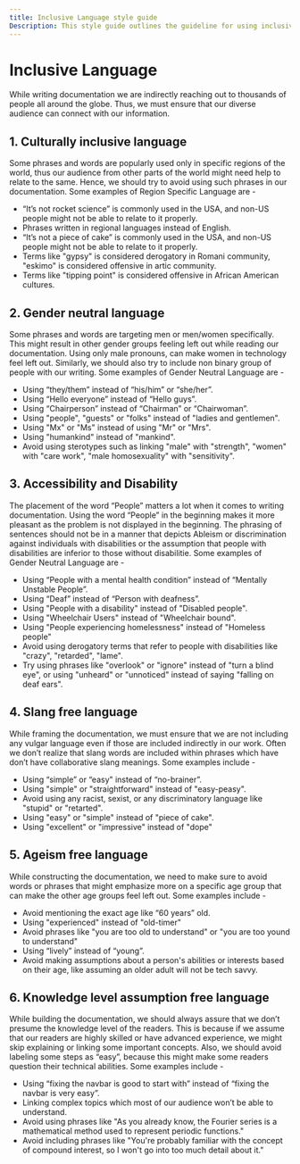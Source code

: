 ```yaml
---
title: Inclusive Language style guide
Description: This style guide outlines the guideline for using inclusive languages in documentation.
---
```


# Inclusive Language

While writing documentation we are indirectly reaching out to thousands of people all around the globe. 
Thus, we must ensure that our diverse audience can connect with our information. 

## 1. Culturally inclusive language

Some phrases and words are popularly used only in specific regions of the world, thus our audience from other parts 
of the world might need help to relate to the same. Hence, we should try to avoid using such phrases in our documentation. 
Some examples of Region Specific Language are -
- “It’s not rocket science” is commonly used in the USA, and non-US people might not be able to relate to it properly.
- Phrases written in regional languages instead of English.
- “It’s not a piece of cake” is commonly used in the USA, and non-US people might not be able to relate to it properly.
- Terms like "gypsy" is considered derogatory in Romani community, "eskimo" is considered offensive in artic community.
- Terms like "tipping point" is considered offensive in African American cultures.

## 2. Gender neutral language 

Some phrases and words are targeting men or men/women specifically. This might result in other gender groups feeling 
left out while reading our documentation. Using only male pronouns, can make women in technology feel left out. 
Similarly, we should also try to include non binary group of people with our writing.
Some examples of Gender Neutral Language are -
- Using “they/them” instead of “his/him” or “she/her”.
- Using “Hello everyone” instead of “Hello guys”.
- Using “Chairperson” instead of “Chairman” or “Chairwoman”.
- Using "people", "guests" or "folks" instead of "ladies and gentlemen".
- Using "Mx" or "Ms" instead of using "Mr" or "Mrs".
- Using "humankind" instead of "mankind".
- Avoid using sterotypes such as linking "male" with "strength", "women" with "care work", "male homosexuality" with "sensitivity".

## 3. Accessibility and Disability 

The placement of the word “People” matters a lot when it comes to writing documentation. 
Using the word “People” in the beginning makes it more pleasant as the problem is not displayed in the beginning.
The phrasing of sentences should not be in a manner that depicts Ableism or discrimination against individuals with disabilities or 
the assumption that people with disabilities are inferior to those without disabilitie.
Some examples of Gender Neutral Language are -
- Using “People with a mental health condition” instead of “Mentally Unstable People”.
- Using “Deaf” instead of “Person with deafness”.
- Using "People with a disability" instead of "Disabled people".
- Using "Wheelchair Users" instead of "Wheelchair bound".
- Using "People experiencing homelessness" instead of "Homeless people"
- Avoid using derogatory terms that refer to people with disabilities like "crazy", "retarded", "lame".
- Try using phrases like "overlook" or "ignore" instead of "turn a blind eye", or using "unheard" or "unnoticed" instead of saying "falling on deaf ears".

## 4. Slang free language 

While framing the documentation, we must ensure that we are not including any vulgar language even if those are 
included indirectly in our work. Often we don’t realize that slang words are included within phrases which have 
don’t have collaborative slang meanings. 
Some examples include -
- Using “simple” or “easy" instead of “no-brainer”.
- Using "simple" or "straightforward" instead of "easy-peasy".
- Avoid using any racist, sexist, or any discriminatory language like "stupid" or "retarted".
- Using "easy" or "simple" instead of "piece of cake".
- Using "excellent" or "impressive" instead of "dope"

## 5. Ageism free language   

While constructing the documentation, we need to make sure to avoid words or phrases that might emphasize more 
on a specific age group that can make the other age groups feel left out. 
Some examples include -
- Avoid mentioning the exact age like “60 years” old.
- Using "experienced" instead of "old-timer"
- Avoid phrases like "you are too old to understand" or "you are too yound to understand"
- Using “lively” instead of “young”.
- Avoid making assumptions about a person's abilities or interests based on their age, like assuming an older adult will not be tech savvy.

## 6. Knowledge level assumption free language

While building the documentation, we should always assure that we don’t presume the knowledge level of the readers. 
This is because if we assume that our readers are highly skilled or have advanced experience, 
we might skip explaining or linking some important concepts. Also, we should avoid labeling some steps as “easy”, 
because this might make some readers question their technical abilities.
Some examples include -
- Using “fixing the navbar is good to start with” instead of “fixing the navbar is very easy”.
- Linking complex topics which most of our audience won’t be able to understand.
- Avoid using phrases like "As you already know, the Fourier series is a mathematical method used to represent periodic functions."
- Avoid including phrases like "You're probably familiar with the concept of compound interest, so I won't go into too much detail about it."
